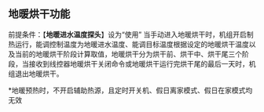 <!-- 注意事项 -->
<!-- 起始分级标题：##（二级标题） -->

## 地暖烘干功能

前提条件：【**地暖进水温度探头**】设为“使用”
当手动进入地暖烘干时，机组开启制热运行，能调控制温度为地暖进水温度、能调目标温度根据设定的地暖烘干温度以及当前的地暖烘干阶段计算取值，地暖烘干分为烘干前、烘干中、烘干尾三个阶段，当接收到线控器地暖烘干关闭命令或地暖烘干运行完烘干尾的最后一天时，机组退出地暖烘干。

*地暖预热时，不开启辅助热源，且定时开关机、假日离家模式、假日在家模式均无效
